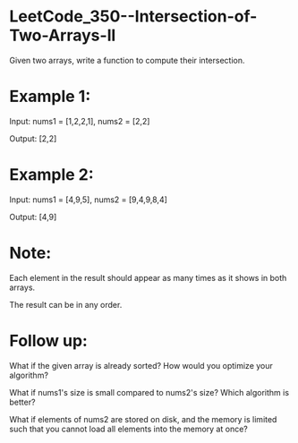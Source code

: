 # LeetCode_350--Intersection-of-Two-Arrays-ll

Given two arrays, write a function to compute their intersection.

# Example 1:

Input: nums1 = [1,2,2,1], nums2 = [2,2]

Output: [2,2]

# Example 2:

Input: nums1 = [4,9,5], nums2 = [9,4,9,8,4]

Output: [4,9]

# Note:

Each element in the result should appear as many times as it shows in both arrays.

The result can be in any order.

# Follow up:

What if the given array is already sorted? How would you optimize your algorithm?

What if nums1's size is small compared to nums2's size? Which algorithm is better?

What if elements of nums2 are stored on disk, and the memory is limited such that you cannot load all elements into the memory at once?
